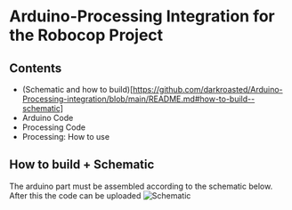 # Arduino-Processing Integration for the Robocop Project

## Contents
- (Schematic and how to build)[https://github.com/darkroasted/Arduino-Processing-integration/blob/main/README.md#how-to-build--schematic]
- Arduino Code
- Processing Code
- Processing: How to use

## How to build + Schematic
The arduino part must be assembled according to the schematic below. After this the code can be uploaded
![Schematic](https://user-images.githubusercontent.com/103026732/171265387-51dce9b0-1aed-40af-8c08-178cbcf456bc.png)
